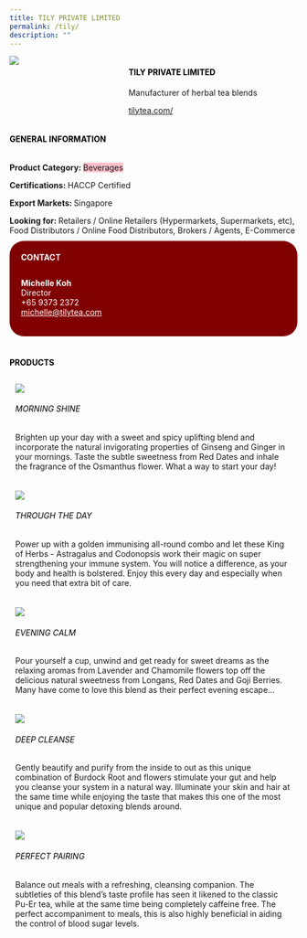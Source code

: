 ```yaml
--- 
title: TILY PRIVATE LIMITED 
permalink: /tily/ 
description: ""
--- 
```

<div class="flex-paragraph"> 
<p style="text-transform: uppercase">
</p>
</div> 
<div class="flex-container" style="display: flex; flex-wrap: wrap;"> 
<div class="card sgds" style="flex: 1 1 40%; display: block;">
<img src="https://drive.google.com/u/0/uc?id=1rJ1OsfoVfsm29zgsraHBQm-xjlQObS44&amp;export=download">
</div> 
<div class="card-sgds" style="flex: 1 1 58%; display: block; margin-left: 3px"> 
<h4 style="text-transform: uppercase; color: black;">
<b>TILY PRIVATE LIMITED
</b>
</h4> 
<p>Manufacturer of herbal tea blends
</p> 
<p>
<a href="https://tilytea.com/" target="_blank">tilytea.com/
</a>
</p> 
</div> 
</div> 
<h4 style="text-transform: uppercase; color: black;">
<b>General Information
</b>
</h4> 
<div class="flex-container" style="display: flex; flex-wrap: wrap;"> 
<div class="card sgds" style="flex: 1 1 65%; display: block; align-self: stretch"> 
<div class="flex-paragraph"> 
<p>
<b>Product Category: 
</b>
<span style="background-color: pink; border-radius: 10 px;">Beverages
</span>
</p> 
<p>
<b>Certifications: 
</b>HACCP Certified
</p> 
<p>
<b>Export Markets: 
</b>Singapore
</p> 
<p style="margin-bottom: 10px;">
<b>Looking for: 
</b>Retailers / Online Retailers (Hypermarkets, Supermarkets, etc), Food Distributors / Online Food Distributors, Brokers / Agents, E-Commerce
</p> 
</div> 
</div> 
<div class="card sgds" style="flex: 1 1 35%; padding: 10px; display: block; background-color: maroon; border-radius: 25px; align-self: center;"> 
<h4 style="color: white; margin-top: 10px; margin-left: 10px;">CONTACT
</h4> 
<div class="flex-paragraph"> 
<p style="padding: 10px; color: white;">
<b>Michelle Koh
</b>
<br>Director
<br>+65 9373 2372
<br>
<a href="mailto:michelle@tilytea.com" style="color: white;">michelle@tilytea.com
</a>
</p> 
</div> 
</div> 
</div> 
<br> 
<h4 style="text-transform: uppercase; color: black;">
<b>products
</b>
</h4> 
<div style="display: flex; flex-wrap: wrap;"> 
<div class="card sgds" style="flex: 1 1 47%; margin: 10px; display: block;"> 
<div class="flex-image" style="display: block;">
<img src="https://drive.google.com/u/0/uc?id=18CNC4HcgU8MJ6mMJ3-j9NrB5EcDIt1fK&export=download">
</div> 
<div class="flex-paragraph"> 
<h6 style="text-transform: uppercase; color: black;">Morning Shine
</h6> 
<p>Brighten up your day with a sweet and spicy uplifting blend and incorporate the natural invigorating properties of Ginseng and Ginger in your mornings. Taste the subtle sweetness from Red Dates and inhale the fragrance of the Osmanthus flower. What a way to start your day!
</p>
</div> 
</div> 
<div class="card sgds" style="flex: 1 1 47%; margin: 10px; display: block;"> 
<div class="flex-image" style="display: block;">
<img src="https://drive.google.com/u/0/uc?id=14e9rhLSatJ12WNW49Z7AgdBeS2_K2_wg&export=download">
</div> 
<div class="flex-paragraph"> 
<h6 style="text-transform: uppercase; color: black;">Through The Day
</h6> 
<p>Power up with a golden immunising all-round combo and let these King of Herbs - Astragalus and Codonopsis work their magic on super strengthening your immune system. You will notice a difference, as your body and health is bolstered. Enjoy this every day and especially when you need that extra bit of care.
</p>
</div> 
</div> 
<div class="card sgds" style="flex: 1 1 47%; margin: 10px; display: block;"> 
<div class="flex-image" style="display: block;">
<img src="https://drive.google.com/u/0/uc?id=1rt-w1alefnyCiGgrqKjvnUc6NtevIkJJ&export=download">
</div> 
<div class="flex-paragraph"> 
<h6 style="text-transform: uppercase; color: black;">Evening Calm
</h6> 
<p>Pour yourself a cup, unwind and get ready for sweet dreams as the relaxing aromas from Lavender and Chamomile flowers top off the delicious natural sweetness from Longans, Red Dates and Goji Berries. Many have come to love this blend as their perfect evening escape…
</p>
</div> 
</div> 
<div class="card sgds" style="flex: 1 1 47%; margin: 10px; display: block;"> 
<div class="flex-image" style="display: block;">
<img src="https://drive.google.com/u/0/uc?id=1RukwU-SNMdDpLO1srDlAEwgUOdgkUXXw&export=download">
</div> 
<div class="flex-paragraph"> 
<h6 style="text-transform: uppercase; color: black;">Deep Cleanse
</h6> 
<p>Gently beautify and purify from the inside to out as this unique combination of Burdock Root and flowers stimulate your gut and help you cleanse your system in a natural way. Illuminate your skin and hair at the same time while enjoying the taste that makes this one of the most unique and popular detoxing blends around.
</p>
</div> 
</div> 
<div class="card sgds" style="flex: 1 1 47%; margin: 10px; display: block;"> 
<div class="flex-image" style="display: block;">
<img src="https://drive.google.com/u/0/uc?id=1-Hd4KaMAHd4RyaUI5tYwRoaVPGvhyyFq&export=download">
</div> 
<div class="flex-paragraph"> 
<h6 style="text-transform: uppercase; color: black;">Perfect Pairing
</h6> 
<p>Balance out meals with a refreshing, cleansing companion. The subtleties of this blend’s taste profile has seen it likened to the classic Pu-Er tea, while at the same time being completely caffeine free. The perfect accompaniment to meals, this is also highly beneficial in aiding the control of blood sugar levels.
</p>
</div> 
</div> 
</div>